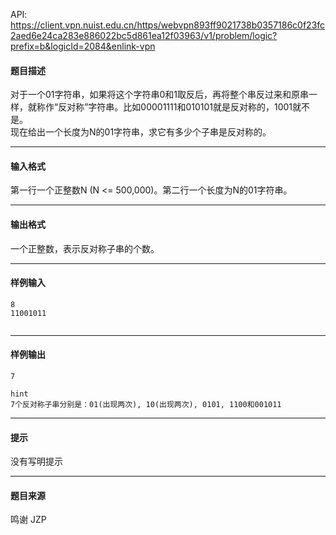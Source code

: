 API: https://client.vpn.nuist.edu.cn/https/webvpn893ff9021738b0357186c0f23fc2aed6e24ca283e886022bc5d861ea12f03963/v1/problem/logic?prefix=b&logicId=2084&enlink-vpn

#### 题目描述

对于一个01字符串，如果将这个字符串0和1取反后，再将整个串反过来和原串一样，就称作“反对称”字符串。比如00001111和010101就是反对称的，1001就不是。  
现在给出一个长度为N的01字符串，求它有多少个子串是反对称的。

---

#### 输入格式

第一行一个正整数N (N <= 500,000)。第二行一个长度为N的01字符串。

---

#### 输出格式

  
一个正整数，表示反对称子串的个数。

---

#### 样例输入
```
8
11001011


```

---

#### 样例输出
```
7

hint
7个反对称子串分别是：01(出现两次), 10(出现两次), 0101, 1100和001011

```

---

#### 提示

没有写明提示

---

#### 题目来源

鸣谢 JZP